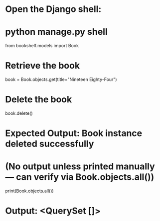 # Open the Django shell:
# python manage.py shell

from bookshelf.models import Book

# Retrieve the book
book = Book.objects.get(title="Nineteen Eighty-Four")

# Delete the book
book.delete()

# Expected Output: Book instance deleted successfully
# (No output unless printed manually — can verify via Book.objects.all())
print(Book.objects.all())
# Output: <QuerySet []>
